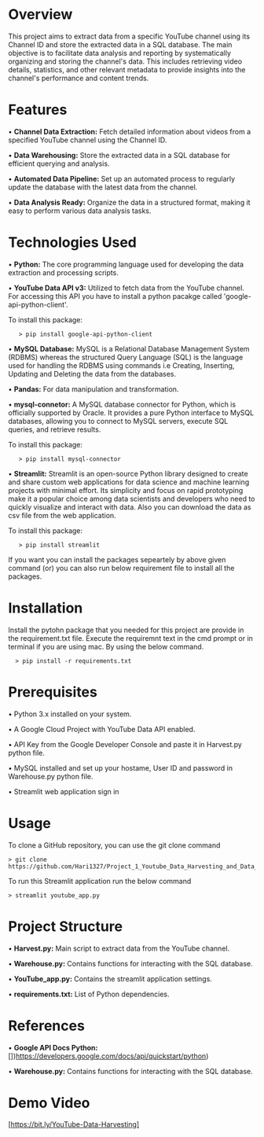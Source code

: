 # Overview
This project aims to extract data from a specific YouTube channel using its Channel ID and store the extracted data in a SQL database. The main objective is to facilitate data analysis and reporting by systematically organizing and storing the channel's data. This includes retrieving video details, statistics, and other relevant metadata to provide insights into the channel's performance and content trends.

# Features
  • **Channel Data Extraction:** Fetch detailed information about videos from a specified YouTube channel using the Channel ID.
  
  • **Data Warehousing:** Store the extracted data in a SQL database for efficient querying and analysis.
  
  • **Automated Data Pipeline:** Set up an automated process to regularly update the database with the latest data from the channel.
  
  • **Data Analysis Ready:** Organize the data in a structured format, making it easy to perform various data analysis tasks.

# Technologies Used
  • **Python:** The core programming language used for developing the data extraction and processing scripts.
  
  • **YouTube Data API v3:** Utilized to fetch data from the YouTube channel. For accessing this API you have to install a python pacakge called 'google-api-python-client'.
  
  To install this package:
  
       > pip install google-api-python-client
      
  • **MySQL Database:** MySQL is a Relational Database Management System (RDBMS) whereas the structured Query Language (SQL) is the language used for handling the RDBMS using commands i.e Creating, Inserting, Updating and Deleting the data from the databases.
  
  • **Pandas:** For data manipulation and transformation.
  
  • **mysql-connetor:** A MySQL database connector for Python, which is officially supported by Oracle. It provides a pure Python interface to MySQL databases, allowing you to connect to MySQL servers, execute SQL queries, and retrieve results.
  
  To install this package:
  
       > pip install mysql-connector
       
  • **Streamlit:** Streamlit is an open-source Python library designed to create and share custom web applications for data science and machine learning projects with minimal effort. Its simplicity and focus on rapid prototyping make it a popular choice among data scientists and developers who need to quickly visualize and interact with data. Also you can download the data as csv file from the web application.
  
  To install this package:
  
       > pip install streamlit
       
If you want you can install the packages sepeartely by above given command (or) you can also run below requirement file to install all the packages.

# Installation
  Install the pytohn package that you needed for this project are provide in the requirement.txt file. Execute the requiremnt text in the cmd prompt or in terminal if you are using mac. By using the below command.
  
      > pip install -r requirements.txt

# Prerequisites
  • Python 3.x installed on your system.
  
  • A Google Cloud Project with YouTube Data API enabled.
  
  • API Key from the Google Developer Console and paste it in Harvest.py python file.
  
  • MySQL installed and set up your hostame, User ID and password in Warehouse.py python file.
  
  • Streamlit web application sign in
  
# Usage
To clone a GitHub repository, you can use the git clone command

    > git clone https://github.com/Hari1327/Project_1_Youtube_Data_Harvesting_and_Data_Warehousing.git
    
To run this Streamlit application run the below command

    > streamlit youtube_app.py

# Project Structure
  • **Harvest.py:** Main script to extract data from the YouTube channel.
  
  • **Warehouse.py:** Contains functions for interacting with the SQL database.
  
  • **YouTube_app.py:** Contains the streamlit application settings.
  
  • **requirements.txt:** List of Python dependencies.

  # References
  • **Google API Docs Python:** [])https://developers.google.com/docs/api/quickstart/python)
  
  • **Warehouse.py:** Contains functions for interacting with the SQL database.
  
# Demo Video
  [https://bit.ly/YouTube-Data-Harvesting]
